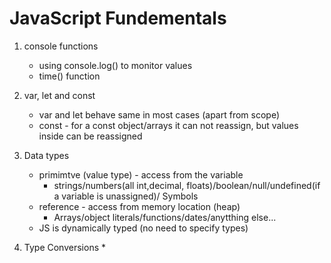 # JavaScript Fundementals
1. console functions
    * using console.log() to monitor values
    * time() function

2. var, let and const
    * var and let behave same in most cases (apart from scope)
    * const - for a const object/arrays it can not reassign, but values inside can be reassigned

3. Data types
    * primimtve (value type) - access from the variable 
         - strings/numbers(all int,decimal, floats)/boolean/null/undefined(if a variable   is unassigned)/ Symbols
    * reference - access from memory location (heap)
         - Arrays/object literals/functions/dates/anytthing else...
    * JS is dynamically typed (no need to specify types)

4. Type Conversions
    * 
